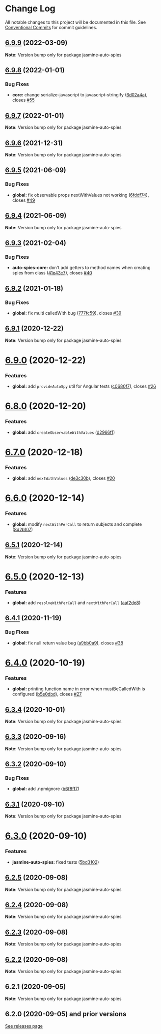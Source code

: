 # Change Log

All notable changes to this project will be documented in this file.
See [Conventional Commits](https://conventionalcommits.org) for commit guidelines.

## [6.9.9](https://github.com/hirezio/auto-spies/compare/jasmine-auto-spies@6.9.8...jasmine-auto-spies@6.9.9) (2022-03-09)

**Note:** Version bump only for package jasmine-auto-spies





## [6.9.8](https://github.com/hirezio/auto-spies/compare/jasmine-auto-spies@6.9.7...jasmine-auto-spies@6.9.8) (2022-01-01)


### Bug Fixes

* **core:** change serialize-javascript to javascript-stringify ([6d02a4a](https://github.com/hirezio/auto-spies/commit/6d02a4aa9f0621db700f1ad2e2b49d8b433a4c19)), closes [#55](https://github.com/hirezio/auto-spies/issues/55)





## [6.9.7](https://github.com/hirezio/auto-spies/compare/jasmine-auto-spies@6.9.6...jasmine-auto-spies@6.9.7) (2022-01-01)

**Note:** Version bump only for package jasmine-auto-spies





## [6.9.6](https://github.com/hirezio/auto-spies/compare/jasmine-auto-spies@6.9.5...jasmine-auto-spies@6.9.6) (2021-12-31)

**Note:** Version bump only for package jasmine-auto-spies





## [6.9.5](https://github.com/hirezio/auto-spies/compare/jasmine-auto-spies@6.9.4...jasmine-auto-spies@6.9.5) (2021-06-09)


### Bug Fixes

* **global:** fix observable props nextWithValues not working ([6fddf74](https://github.com/hirezio/auto-spies/commit/6fddf74a1cb3ffc182e8353b3ce113e0022d1bb4)), closes [#49](https://github.com/hirezio/auto-spies/issues/49)





## [6.9.4](https://github.com/hirezio/auto-spies/compare/jasmine-auto-spies@6.9.3...jasmine-auto-spies@6.9.4) (2021-06-09)

**Note:** Version bump only for package jasmine-auto-spies





## [6.9.3](https://github.com/hirezio/auto-spies/compare/jasmine-auto-spies@6.9.2...jasmine-auto-spies@6.9.3) (2021-02-04)


### Bug Fixes

* **auto-spies-core:** don't add getters to method names when creating spies from class ([41e43c7](https://github.com/hirezio/auto-spies/commit/41e43c76d4b494ec7e57cdc075ef0339c69435db)), closes [#40](https://github.com/hirezio/auto-spies/issues/40)





## [6.9.2](https://github.com/hirezio/auto-spies/compare/jasmine-auto-spies@6.9.1...jasmine-auto-spies@6.9.2) (2021-01-18)


### Bug Fixes

* **global:** fix multi calledWith bug ([777fc59](https://github.com/hirezio/auto-spies/commit/777fc59a3fc2cff80787bed37c385d1f2e664704)), closes [#39](https://github.com/hirezio/auto-spies/issues/39)





## [6.9.1](https://github.com/hirezio/auto-spies/compare/jasmine-auto-spies@6.9.0...jasmine-auto-spies@6.9.1) (2020-12-22)

**Note:** Version bump only for package jasmine-auto-spies





# [6.9.0](https://github.com/hirezio/auto-spies/compare/jasmine-auto-spies@6.8.0...jasmine-auto-spies@6.9.0) (2020-12-22)


### Features

* **global:** add `provideAutoSpy` util for Angular tests ([c0680f7](https://github.com/hirezio/auto-spies/commit/c0680f79af1e62a35ff65d96a6ffdb4d127abb7c)), closes [#26](https://github.com/hirezio/auto-spies/issues/26)





# [6.8.0](https://github.com/hirezio/auto-spies/compare/jasmine-auto-spies@6.7.0...jasmine-auto-spies@6.8.0) (2020-12-20)


### Features

* **global:** add `createObservableWithValues` ([d2966f1](https://github.com/hirezio/auto-spies/commit/d2966f1db54dba5adcf2ee051ba0962eb9c14e7c))





# [6.7.0](https://github.com/hirezio/auto-spies/compare/jasmine-auto-spies@6.6.0...jasmine-auto-spies@6.7.0) (2020-12-18)


### Features

* **global:** add `nextWithValues` ([de3c30b](https://github.com/hirezio/auto-spies/commit/de3c30b6c6bcc54db6c95f8247ed0bdd5c918493)), closes [#20](https://github.com/hirezio/auto-spies/issues/20)





# [6.6.0](https://github.com/hirezio/auto-spies/compare/jasmine-auto-spies@6.5.1...jasmine-auto-spies@6.6.0) (2020-12-14)


### Features

* **global:** modify `nextWithPerCall` to return subjects and complete ([8d2b107](https://github.com/hirezio/auto-spies/commit/8d2b107b6c713773e5073ff8c22e3db58cbbcb51))





## [6.5.1](https://github.com/hirezio/auto-spies/compare/jasmine-auto-spies@6.5.0...jasmine-auto-spies@6.5.1) (2020-12-14)

**Note:** Version bump only for package jasmine-auto-spies





# [6.5.0](https://github.com/hirezio/auto-spies/compare/jasmine-auto-spies@6.4.1...jasmine-auto-spies@6.5.0) (2020-12-13)


### Features

* **global:** add `resolveWithPerCall` and `nextWithPerCall` ([aaf2de8](https://github.com/hirezio/auto-spies/commit/aaf2de83fe9edc02dfc81da5e4b617343ea3b4b0))





## [6.4.1](https://github.com/hirezio/auto-spies/compare/jasmine-auto-spies@6.4.0...jasmine-auto-spies@6.4.1) (2020-11-19)


### Bug Fixes

* **global:** fix null return value bug ([a9bb0a9](https://github.com/hirezio/auto-spies/commit/a9bb0a988d913f3a1192d736a583c34fbc5aefb1)), closes [#38](https://github.com/hirezio/auto-spies/issues/38)





# [6.4.0](https://github.com/hirezio/auto-spies/compare/jasmine-auto-spies@6.3.4...jasmine-auto-spies@6.4.0) (2020-10-19)


### Features

* **global:** printing function name in error when mustBeCalledWith is configured ([b5e0dbd](https://github.com/hirezio/auto-spies/commit/b5e0dbdf812d4c45f8109397e5aa4d33ffc37d82)), closes [#27](https://github.com/hirezio/auto-spies/issues/27)





## [6.3.4](https://github.com/hirezio/auto-spies/compare/jasmine-auto-spies@6.3.3...jasmine-auto-spies@6.3.4) (2020-10-01)

**Note:** Version bump only for package jasmine-auto-spies





## [6.3.3](https://github.com/hirezio/auto-spies/compare/jasmine-auto-spies@6.3.2...jasmine-auto-spies@6.3.3) (2020-09-16)

**Note:** Version bump only for package jasmine-auto-spies





## [6.3.2](https://github.com/hirezio/auto-spies/compare/jasmine-auto-spies@6.3.1...jasmine-auto-spies@6.3.2) (2020-09-10)


### Bug Fixes

* **global:** add .npmignore ([b6f8ff7](https://github.com/hirezio/auto-spies/commit/b6f8ff7008634c377d541803beaf0d3068343a8b))





## [6.3.1](https://github.com/hirezio/auto-spies/compare/jasmine-auto-spies@6.3.0...jasmine-auto-spies@6.3.1) (2020-09-10)

**Note:** Version bump only for package jasmine-auto-spies

# [6.3.0](https://github.com/hirezio/auto-spies/compare/jasmine-auto-spies@6.2.5...jasmine-auto-spies@6.3.0) (2020-09-10)

### Features

- **jasmine-auto-spies:** fixed tests ([5bd3102](https://github.com/hirezio/auto-spies/commit/5bd31023064288a0589677192620650b295984a0))

## [6.2.5](https://github.com/hirezio/auto-spies/compare/jasmine-auto-spies@6.2.4...jasmine-auto-spies@6.2.5) (2020-09-08)

**Note:** Version bump only for package jasmine-auto-spies

## [6.2.4](https://github.com/hirezio/auto-spies/compare/jasmine-auto-spies@6.2.3...jasmine-auto-spies@6.2.4) (2020-09-08)

**Note:** Version bump only for package jasmine-auto-spies

## [6.2.3](https://github.com/hirezio/auto-spies/compare/jasmine-auto-spies@6.2.2...jasmine-auto-spies@6.2.3) (2020-09-08)

**Note:** Version bump only for package jasmine-auto-spies

## [6.2.2](https://github.com/hirezio/auto-spies/compare/jasmine-auto-spies@6.2.1...jasmine-auto-spies@6.2.2) (2020-09-08)

**Note:** Version bump only for package jasmine-auto-spies

## 6.2.1 (2020-09-05)

**Note:** Version bump only for package jasmine-auto-spies

## 6.2.0 (2020-09-05) and prior versions

[See releases page](https://github.com/hirezio/auto-spies/releases?after=v6.3.0)
